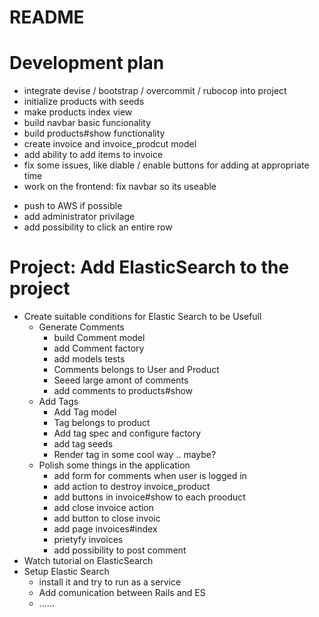 # README

# Development plan
  + integrate devise / bootstrap / overcommit / rubocop into project
  + initialize products with seeds
  + make products index view
  + build navbar basic funcionality
  + build products#show functionality
  + create invoice and invoice_prodcut model
  + add ability to add items to invoice
  + fix some issues, like diable / enable buttons for adding at appropriate time
  + work on the frontend: fix navbar so its useable
  - push to AWS if possible
  - add administrator privilage
  - add possibility to click an entire row

# Project: Add ElasticSearch to the project
  - Create suitable conditions for Elastic Search to be Usefull
    + Generate Comments
      + build Comment model
      + add Comment factory
      + add models tests
      + Comments belongs to User and Product
      + Seeed large amont of comments
      + add comments to products#show
    + Add Tags
      + Add Tag model
      + Tag belongs to product
      + Add tag spec and configure factory
      + add tag seeds
      + Render tag in some cool way .. maybe?
    - Polish some things in the application
      + add form for comments when user is logged in
      + add action to destroy invoice_product
      + add buttons in invoice#show to each prooduct
      + add close invoice action
      + add button to close invoic
      + add page invoices#index
      + prietyfy invoices
      - add possibility to post comment
  - Watch tutorial on ElasticSearch
  - Setup Elastic Search
    - install it and try to run as a service
    - Add comunication between Rails and ES
    - ......